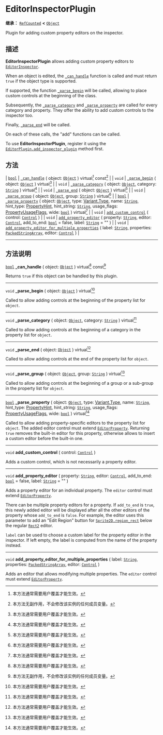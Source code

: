 <!-- ⚠ 请勿编辑本文件 ⚠ -->
<!-- 本文档使用脚本从 WeDot 引擎源码仓库生成。 -->
<!-- 生成脚本：https://github.com/WeDot-Engine/WeDot/tree/4.3/doc/tools/make_md.py； -->
<!-- 原文件：https://github.com/WeDot-Engine/WeDot/tree/4.3/doc/classes/EditorInspectorPlugin.xml。 -->

<div id="_class_editorinspectorplugin"></div>

# EditorInspectorPlugin

**继承：** [`RefCounted`](class_refcounted.md) **<** [`Object`](class_object.md)

Plugin for adding custom property editors on the inspector.

## 描述

**EditorInspectorPlugin** allows adding custom property editors to [`EditorInspector`](class_editorinspector.md).

When an object is edited, the [`_can_handle`](#class_editorinspectorplugin_private_method__can_handle) function is called and must return `true` if the object type is supported.

If supported, the function [`_parse_begin`](#class_editorinspectorplugin_private_method__parse_begin) will be called, allowing to place custom controls at the beginning of the class.

Subsequently, the [`_parse_category`](#class_editorinspectorplugin_private_method__parse_category) and [`_parse_property`](#class_editorinspectorplugin_private_method__parse_property) are called for every category and property. They offer the ability to add custom controls to the inspector too.

Finally, [`_parse_end`](#class_editorinspectorplugin_private_method__parse_end) will be called.

On each of these calls, the "add" functions can be called.

To use **EditorInspectorPlugin**, register it using the [`EditorPlugin.add_inspector_plugin`](#class_editorplugin_method_add_inspector_plugin) method first.

## 方法

| [`bool`](class_bool.md) | [`_can_handle`](#class_editorinspectorplugin_private_method__can_handle) ( object: [`Object`](class_object.md) ) virtual[^virtual] const[^const]                                                                                                                                                                                                                                                                                                    |
| `void`                  | [`_parse_begin`](#class_editorinspectorplugin_private_method__parse_begin) ( object: [`Object`](class_object.md) ) virtual[^virtual]                                                                                                                                                                                                                                                                                                                |
| `void`                  | [`_parse_category`](#class_editorinspectorplugin_private_method__parse_category) ( object: [`Object`](class_object.md), category: [`String`](class_string.md) ) virtual[^virtual]                                                                                                                                                                                                                                                                   |
| `void`                  | [`_parse_end`](#class_editorinspectorplugin_private_method__parse_end) ( object: [`Object`](class_object.md) ) virtual[^virtual]                                                                                                                                                                                                                                                                                                                    |
| `void`                  | [`_parse_group`](#class_editorinspectorplugin_private_method__parse_group) ( object: [`Object`](class_object.md), group: [`String`](class_string.md) ) virtual[^virtual]                                                                                                                                                                                                                                                                            |
| [`bool`](class_bool.md) | [`_parse_property`](#class_editorinspectorplugin_private_method__parse_property) ( object: [`Object`](class_object.md), type: [Variant.Type](#enum_@globalscope_variant.type), name: [`String`](class_string.md), hint_type: [PropertyHint](#enum_@globalscope_propertyhint), hint_string: [`String`](class_string.md), usage_flags: [PropertyUsageFlags](#enum_@globalscope_propertyusageflags), wide: [`bool`](class_bool.md) ) virtual[^virtual] |
| `void`                  | [`add_custom_control`](#class_editorinspectorplugin_method_add_custom_control) ( control: [`Control`](class_control.md) )                                                                                                                                                                                                                                                                                                                           |
| `void`                  | [`add_property_editor`](#class_editorinspectorplugin_method_add_property_editor) ( property: [`String`](class_string.md), editor: [`Control`](class_control.md), add_to_end: [`bool`](class_bool.md) = false, label: [`String`](class_string.md) = "" )                                                                                                                                                                                             |
| `void`                  | [`add_property_editor_for_multiple_properties`](#class_editorinspectorplugin_method_add_property_editor_for_multiple_properties) ( label: [`String`](class_string.md), properties: [`PackedStringArray`](class_packedstringarray.md), editor: [`Control`](class_control.md) )                                                                                                                                                                       |

<!-- rst-class:: classref-section-separator -->

---

## 方法说明

<div id="_class_editorinspectorplugin_private_method__can_handle"></div>

[`bool`](class_bool.md) **_can_handle** ( object: [`Object`](class_object.md) ) virtual[^virtual] const[^const]<div id="class_editorinspectorplugin_private_method__can_handle"></div>

Returns `true` if this object can be handled by this plugin.

<!-- rst-class:: classref-item-separator -->

---

<div id="_class_editorinspectorplugin_private_method__parse_begin"></div>

`void` **_parse_begin** ( object: [`Object`](class_object.md) ) virtual[^virtual]<div id="class_editorinspectorplugin_private_method__parse_begin"></div>

Called to allow adding controls at the beginning of the property list for `object`.

<!-- rst-class:: classref-item-separator -->

---

<div id="_class_editorinspectorplugin_private_method__parse_category"></div>

`void` **_parse_category** ( object: [`Object`](class_object.md), category: [`String`](class_string.md) ) virtual[^virtual]<div id="class_editorinspectorplugin_private_method__parse_category"></div>

Called to allow adding controls at the beginning of a category in the property list for `object`.

<!-- rst-class:: classref-item-separator -->

---

<div id="_class_editorinspectorplugin_private_method__parse_end"></div>

`void` **_parse_end** ( object: [`Object`](class_object.md) ) virtual[^virtual]<div id="class_editorinspectorplugin_private_method__parse_end"></div>

Called to allow adding controls at the end of the property list for `object`.

<!-- rst-class:: classref-item-separator -->

---

<div id="_class_editorinspectorplugin_private_method__parse_group"></div>

`void` **_parse_group** ( object: [`Object`](class_object.md), group: [`String`](class_string.md) ) virtual[^virtual]<div id="class_editorinspectorplugin_private_method__parse_group"></div>

Called to allow adding controls at the beginning of a group or a sub-group in the property list for `object`.

<!-- rst-class:: classref-item-separator -->

---

<div id="_class_editorinspectorplugin_private_method__parse_property"></div>

[`bool`](class_bool.md) **_parse_property** ( object: [`Object`](class_object.md), type: [Variant.Type](#enum_@globalscope_variant.type), name: [`String`](class_string.md), hint_type: [PropertyHint](#enum_@globalscope_propertyhint), hint_string: [`String`](class_string.md), usage_flags: [PropertyUsageFlags](#enum_@globalscope_propertyusageflags), wide: [`bool`](class_bool.md) ) virtual[^virtual]<div id="class_editorinspectorplugin_private_method__parse_property"></div>

Called to allow adding property-specific editors to the property list for `object`. The added editor control must extend [`EditorProperty`](class_editorproperty.md). Returning `true` removes the built-in editor for this property, otherwise allows to insert a custom editor before the built-in one.

<!-- rst-class:: classref-item-separator -->

---

<div id="_class_editorinspectorplugin_method_add_custom_control"></div>

`void` **add_custom_control** ( control: [`Control`](class_control.md) )<div id="class_editorinspectorplugin_method_add_custom_control"></div>

Adds a custom control, which is not necessarily a property editor.

<!-- rst-class:: classref-item-separator -->

---

<div id="_class_editorinspectorplugin_method_add_property_editor"></div>

`void` **add_property_editor** ( property: [`String`](class_string.md), editor: [`Control`](class_control.md), add_to_end: [`bool`](class_bool.md) = false, label: [`String`](class_string.md) = "" )<div id="class_editorinspectorplugin_method_add_property_editor"></div>

Adds a property editor for an individual property. The `editor` control must extend [`EditorProperty`](class_editorproperty.md).

There can be multiple property editors for a property. If `add_to_end` is `true`, this newly added editor will be displayed after all the other editors of the property whose `add_to_end` is `false`. For example, the editor uses this parameter to add an "Edit Region" button for [`Sprite2D.region_rect`](#class_sprite2d_property_region_rect) below the regular [`Rect2`](class_rect2.md) editor.

 `label` can be used to choose a custom label for the property editor in the inspector. If left empty, the label is computed from the name of the property instead.

<!-- rst-class:: classref-item-separator -->

---

<div id="_class_editorinspectorplugin_method_add_property_editor_for_multiple_properties"></div>

`void` **add_property_editor_for_multiple_properties** ( label: [`String`](class_string.md), properties: [`PackedStringArray`](class_packedstringarray.md), editor: [`Control`](class_control.md) )<div id="class_editorinspectorplugin_method_add_property_editor_for_multiple_properties"></div>

Adds an editor that allows modifying multiple properties. The `editor` control must extend [`EditorProperty`](class_editorproperty.md).

[^virtual]: 本方法通常需要用户覆盖才能生效。
[^const]: 本方法无副作用，不会修改该实例的任何成员变量。
[^vararg]: 本方法除了能接受在此处描述的参数外，还能够继续接受任意数量的参数。
[^constructor]: 本方法用于构造某个类型。
[^static]: 调用本方法无需实例，可直接使用类名进行调用。
[^operator]: 本方法描述的是使用本类型作为左操作数的有效运算符。
[^bitfield]: 这个值是由下列位标志构成位掩码的整数。
[^void]: 无返回值。
